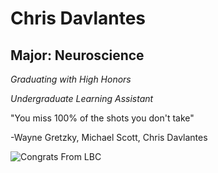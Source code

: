 # Chris Davlantes

## Major: Neuroscience

*Graduating with High Honors*

*Undergraduate Learning Assistant*

"You miss 100% of the shots you don't take"

-Wayne Gretzky, Michael Scott, Chris Davlantes


<img class="markdownImage" src="./markdownAssetPath/Congrats-from-LBC.png" alt="Congrats From LBC"/>


